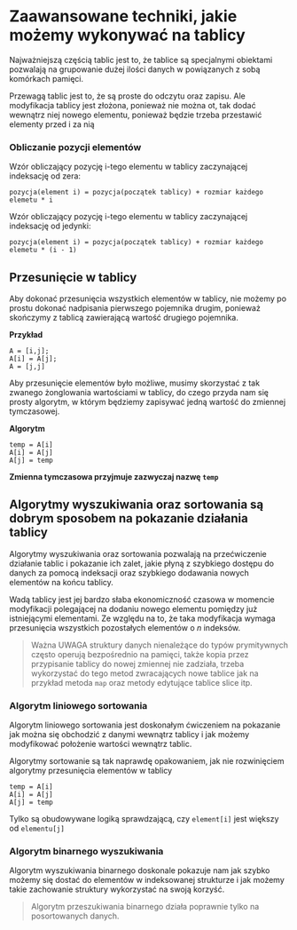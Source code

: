 # Zaawansowane techniki, jakie możemy wykonywać na tablicy

Najważniejszą częścią tablic jest to, że tablice są specjalnymi obiektami pozwalają na grupowanie dużej ilości danych w powiązanych z sobą komórkach pamięci.

Przewagą tablic jest to, że są proste do odczytu oraz zapisu. Ale modyfikacja tablicy jest złożona, ponieważ nie można ot, tak dodać wewnątrz niej nowego elementu, ponieważ będzie trzeba przestawić elementy przed i za nią

### Obliczanie pozycji elementów

Wzór obliczający pozycję i-tego elementu w tablicy zaczynającej indeksację od zera:

```
pozycja(element i) = pozycja(początek tablicy) + rozmiar każdego elemetu * i
```

Wzór obliczający pozycję i-tego elementu w tablicy zaczynającej indeksację od jedynki:

```
pozycja(element i) = pozycja(początek tablicy) + rozmiar każdego elemetu * (i - 1)
```

## Przesunięcie w tablicy
Aby dokonać przesunięcia wszystkich elementów w tablicy, nie możemy po prostu dokonać nadpisania pierwszego pojemnika drugim, ponieważ skończymy z tablicą zawierającą wartość drugiego pojemnika.

**Przykład**
```
A = [i,j];
A[i] = A[j];
A = [j,j]
```

Aby przesunięcie elementów było możliwe, musimy skorzystać z tak zwanego żonglowania wartościami w tablicy, do czego przyda nam się prosty algorytm, w którym będziemy zapisywać jedną wartość do zmiennej tymczasowej.

**Algorytm**
```
temp = A[i]
A[i] = A[j]
A[j] = temp
```
**Zmienna tymczasowa przyjmuje zazwyczaj nazwę `temp`**

## Algorytmy wyszukiwania oraz sortowania są dobrym sposobem na pokazanie działania tablicy
Algorytmy wyszukiwania oraz sortowania pozwalają na przećwiczenie działanie tablic i pokazanie ich zalet, jakie płyną z szybkiego dostępu do danych za pomocą indeksacji oraz szybkiego dodawania nowych elementów na końcu tablicy.

Wadą tablicy jest jej bardzo słaba ekonomiczność czasowa w momencie modyfikacji polegającej na dodaniu nowego elementu pomiędzy już istniejącymi elementami. Ze względu na to, że taka modyfikacja wymaga przesunięcia wszystkich pozostałych elementów o _n_ indeksów.

> Ważna UWAGA struktury danych nienależące do typów prymitywnych często operują bezpośrednio na pamięci, także kopia przez przypisanie tablicy do nowej zmiennej nie zadziała, trzeba wykorzystać do tego metod zwracających nowe tablice jak na przykład metoda `map` oraz metody edytujące tablice slice itp.

### Algorytm liniowego sortowania
Algorytm liniowego sortowania jest doskonałym ćwiczeniem na pokazanie jak można się obchodzić z danymi wewnątrz tablicy i jak możemy modyfikować położenie wartości wewnątrz tablic.

Algorytmy sortowanie są tak naprawdę opakowaniem, jak nie rozwinięciem algorytmy przesunięcia elementów w tablicy 

```
temp = A[i]
A[i] = A[j]
A[j] = temp
```

Tylko są obudowywane logiką sprawdzającą, czy `element[i]` jest większy od `elementu[j]`

### Algorytm binarnego wyszukiwania
Algorytm wyszukiwania binarnego doskonale pokazuje nam jak szybko możemy się dostać do elementów w indeksowanej strukturze i jak możemy takie zachowanie struktury wykorzystać na swoją korzyść.

> Algorytm przeszukiwania binarnego działa poprawnie tylko na posortowanych danych.

